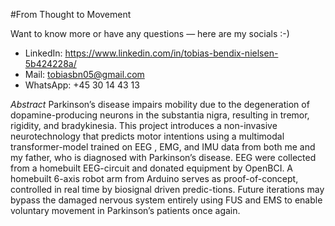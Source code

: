 #From Thought to Movement

Want to know more or have any questions — here are my socials :-)

- LinkedIn: https://www.linkedin.com/in/tobias-bendix-nielsen-5b424228a/
- Mail: tobiasbn05@gmail.com
- WhatsApp: +45 30 14 43 13

_Abstract_
Parkinson’s disease impairs mobility due to the degeneration of dopamine-producing neurons in the substantia nigra, resulting in tremor, rigidity, and bradykinesia. This project introduces a non-invasive neurotechnology that predicts motor intentions using a multimodal transformer-model trained on EEG , EMG, and IMU data from both me and my father, who is diagnosed with Parkinson’s disease. EEG were collected from a homebuilt EEG-circuit and donated equipment by OpenBCI. A homebuilt 6-axis robot arm from Arduino serves as proof-of-concept, controlled in real time by biosignal driven predic-tions. Future iterations may bypass the damaged nervous system entirely using FUS and EMS to enable voluntary movement in Parkinson’s patients once again.
